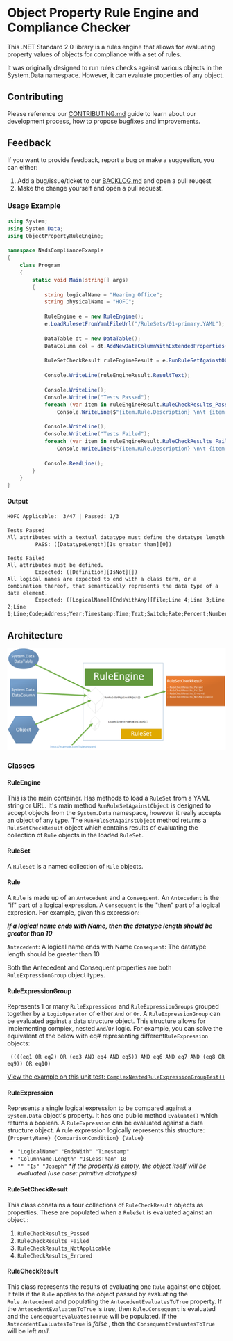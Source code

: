 
# Object Property Rule Engine and Compliance Checker

This .NET Standard 2.0 library is a rules engine that allows for evaluating property values of objects for compliance with a set of rules.

It was originally designed to run rules checks against various objects in the System.Data namespace. However, it can evaluate properties of any object. 

## Contributing

Please reference our [CONTRIBUTING.md](CONTRIBUTING.md) guide to learn about our development process, how to propose bugfixes and improvements.

## Feedback

If you want to provide feedback, report a bug or make a suggestion, you can either:

1. Add a bug/issue/ticket to our [BACKLOG.md](BACKLOG.md) and open a pull reuqest
1. Make the change yourself and open a pull request.

### Usage Example

```csharp
using System;
using System.Data;
using ObjectPropertyRuleEngine;

namespace NadsComplianceExample
{
    class Program
    {
        static void Main(string[] args)
        {
            string logicalName = "Hearing Office";
            string physicalName = "HOFC";

            RuleEngine e = new RuleEngine();
            e.LoadRulesetFromYamlFileUrl("/RuleSets/01-primary.YAML");

            DataTable dt = new DataTable();
            DataColumn col = dt.AddNewDataColumnWithExtendedProperties(logicalName, physicalName, "char(11)");

            RuleSetCheckResult ruleEngineResult = e.RunRuleSetAgainstObject(col);

            Console.WriteLine(ruleEngineResult.ResultText);

            Console.WriteLine();
            Console.WriteLine("Tests Passed");
            foreach (var item in ruleEngineResult.RuleCheckResults_Passed)
                Console.WriteLine($"{item.Rule.Description} \n\t {item.ResultText}");

            Console.WriteLine();
            Console.WriteLine("Tests Failed");
            foreach (var item in ruleEngineResult.RuleCheckResults_Failed)
                Console.WriteLine($"{item.Rule.Description} \n\t {item.ResultText}");

            Console.ReadLine();
        }
    }
}

```

#### Output

```console
HOFC Applicable:  3/47 | Passed: 1/3

Tests Passed
All attributes with a textual datatype must define the datatype length
         PASS: ([DatatypeLength][Is greater than][0])

Tests Failed
All attributes must be defined.
         Expected: ([Definition][IsNot][])
All logical names are expected to end with a class term, or a combination thereof, that semantically represents the data type of a data element.
         Expected: ([LogicalName][EndsWithAny][File;Line 4;Line 3;Line 2;Line 1;Line;Code;Address;Year;Timestamp;Time;Text;Switch;Rate;Percent;Number;Name;Indicator;Identifier;Description;Date;Count;Amount])
```

## Architecture

![Architecture Diagram](architecture.png)

### Classes

#### RuleEngine

This is the main container. Has methods to load a `RuleSet` from a YAML string or URL. It's main method `RunRuleSetAgainstObject` is designed to accept objects from the `System.Data` namespace, however it really accepts an object of any type. The `RunRuleSetAgainstObject` method returns a `RuleSetCheckResult` object which contains results of evaluating the collection of `Rule` objects in the loaded `RuleSet`.

#### RuleSet

A `RuleSet` is a named collection of `Rule` objects.

#### Rule

A `Rule` is made up of an `Antecedent` and a `Consequent`. An `Antecedent` is the "if" part of a logical expression. A `Consequent` is the "then" part of a logical expresion. For example, given this expression:

***If a logical name ends with Name, then the datatype length should be greater than 10***

`Antecedent`: A logical name ends with Name
`Consequent`: The datatype length should be greater than 10

Both the Antecedent and Consequent properties are both `RuleExpressionGroup` object types.

#### RuleExpressionGroup

Represents 1 or many `RuleExpressions` and `RuleExpressionGroups` grouped together by a `LogicOperator` of either `And` or `Or`. A `RuleExpressionGroup` can be evaluated against a data structure object. This structure allows for implementing complex, nested `And`/`Or` logic. For example, you can solve the equivalent of the below with eq# representing different`RuleExpression` objects:

```basic
 ((((eq1 OR eq2) OR (eq3 AND eq4 AND eq5)) AND eq6 AND eq7 AND (eq8 OR eq9)) OR eq10)
```

[View the example on this unit test: `ComplexNestedRuleExpressionGroupTest()`](src\ObjectPropertyRuleEngine.Tests\Unit\RuleExpressionGroupTests.cs)

#### RuleExpression

Represents a single logical expression to be compared against a `System.Data` object's property. It has one public method `Evaluate()` which returns a boolean. A `RuleExpression` can be evaluated against a data structure object. A rule expression logically represents this structure:
`{PropertyName} {ComparisonCondition} {Value}`

- `"LogicalName" "EndsWith" "Timestamp"`
- `"ColumnName.Length" "IsLessThan" 18`
- `"" "Is" "Joseph"` **if the property is empty, the object itself will be evaluated (use case: primitive datatypes)*

#### RuleSetCheckResult

This class conatains a four collections of `RuleCheckResult` objects as properties. These are populated when a `RuleSet` is evaluated against an object.:

1. `RuleCheckResults_Passed`
1. `RuleCheckResults_Failed`
1. `RuleCheckResults_NotApplicable`
1. `RuleCheckResults_Errored`

#### RuleCheckResult

This class represents the results of evaluating one `Rule` against one object. It tells if the `Rule` applies to the object passed by evaluating the `Rule.Antecedent` and populating the `AntecedentEvaluatesToTrue` property. If the `AntecedentEvaluatesToTrue` is *true*, then `Rule.Consequent` is evaluated and the `ConsequentEvaluatesToTrue` will be populated. If the `AntecedentEvaluatesToTrue` is *false* , then the `ConsequentEvaluatesToTrue` will be left *null*.
